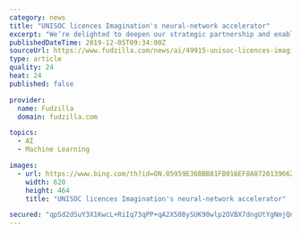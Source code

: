 ```yaml
---
category: news
title: "UNISOC licences Imagination's neural-network accelerator"
excerpt: "We’re delighted to deepen our strategic partnership and enable artificial intelligence capabilities for commerce, medical care, home, education and more.” For those who came in late, IMG Series3NX is an embedded solution for hardware acceleration of neural networks in the market. It followed the successful Series3NX and provides scalability ..."
publishedDateTime: 2019-12-05T09:34:00Z
sourceUrl: https://www.fudzilla.com/news/ai/49915-unisoc-licences-imagination-s-neural-network-accelerator
type: article
quality: 24
heat: 24
published: false

provider:
  name: Fudzilla
  domain: fudzilla.com

topics:
  - AI
  - Machine Learning

images:
  - url: https://www.bing.com/th?id=ON.05959E36BBB81FB016EF8A0720139662
    width: 620
    height: 464
    title: "UNISOC licences Imagination's neural-network accelerator"

secured: "qpSd2dSuY3X1KwcL+RiIq73qPP+qA2X508ySUK90wlp2OVBX7dngUtYgNmjQnyW2plndrzBDWNtDvjPeobWaYyM4k6RlDiWRLayFodsYe96M8nS9z3qLf5HOqb0C6I6Pf6zjz/PgzpMUxHrUppW5CFJITpigKZ9oRsI6nNmzniC1U7Hfr3DNHLZ+GkcoHqX/m6ldj77hn1HGzbfcJS27EFITS/6gX/gmM6NYDGELpiV8vohxAmxzRksEoVR1uh7QE6shFMuIWsiBpwoundRM/Q==;faYqgIVDqHVS8SL0txsWmA=="
---
```


